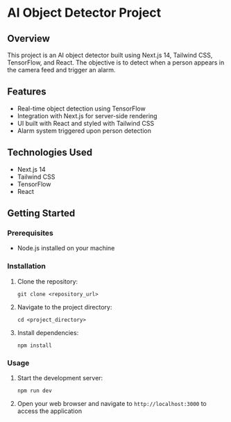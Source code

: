 # AI Object Detector Project

## Overview
This project is an AI object detector built using Next.js 14, Tailwind CSS, TensorFlow, and React. The objective is to detect when a person appears in the camera feed and trigger an alarm.

## Features
- Real-time object detection using TensorFlow
- Integration with Next.js for server-side rendering
- UI built with React and styled with Tailwind CSS
- Alarm system triggered upon person detection

## Technologies Used
- Next.js 14
- Tailwind CSS
- TensorFlow
- React

## Getting Started
### Prerequisites
- Node.js installed on your machine

### Installation
1. Clone the repository:
    ```
    git clone <repository_url>
    ```

2. Navigate to the project directory:
    ```
    cd <project_directory>
    ```

3. Install dependencies:
    ```
    npm install
    ```

### Usage
1. Start the development server:
    ```
    npm run dev
    ```

2. Open your web browser and navigate to `http://localhost:3000` to access the application

